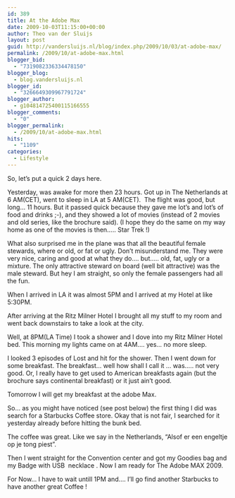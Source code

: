 ```yaml
---
id: 389
title: At the Adobe Max
date: 2009-10-03T11:15:00+00:00
author: Theo van der Sluijs
layout: post
guid: http://vandersluijs.nl/blog/index.php/2009/10/03/at-adobe-max/
permalink: /2009/10/at-adobe-max.html
blogger_bid:
  - "7319082336334478150"
blogger_blog:
  - blog.vandersluijs.nl
blogger_id:
  - "3266649309967791724"
blogger_author:
  - g104814725400115166555
blogger_comments:
  - "0"
blogger_permalink:
  - /2009/10/at-adobe-max.html
hits:
  - "1109"
categories:
  - Lifestyle
---
```

So, let&#8217;s put a quick 2 days here.

Yesterday, was awake for more then 23 hours. Got up in The Netherlands at 6 AM(CET), went to sleep in LA at 5 AM(CET).  The flight was good, but long&#8230; 11 hours. But it passed quick because they gave me lot&#8217;s and lot&#8217;s of food and drinks ;-), and they showed a lot of movies (instead of 2 movies and old series, like the brochure said). (I hope they do the same on my way home as one of the movies is then&#8230;.. Star Trek !)

What also surprised me in the plane was that all the beautiful female stewards, where or old, or fat or ugly. Don&#8217;t misunderstand me. They were very nice, caring and good at what they do&#8230;. but&#8230;.. old, fat, ugly or a mixture. The only attractive steward on board (well bit attractive) was the male steward. But hey I am straight, so only the female passengers had all the fun.

When I arrived in LA it was almost 5PM and I arrived at my Hotel at like 5:30PM.

After arriving at the Ritz Milner Hotel I brought all my stuff to my room and went back downstairs to take a look at the city.<a name="more"></a>

Well, at 8PM(LA Time) I took a shower and I dove into my Ritz Milner Hotel bed. This morning my lights came on at 4AM&#8230;. yes&#8230; no more sleep.

I looked 3 episodes of Lost and hit for the shower. Then I went down for some breakfast. The breakfast&#8230; well how shall I call it &#8230; was&#8230;.. not very good. Or, I really have to get used to American breakfasts again (but the brochure says continental breakfast) or it just ain&#8217;t good.

Tomorrow I will get my breakfast at the adobe Max.

So&#8230; as you might have noticed (see post below) the first thing I did was search for a Starbucks Coffee store. Okay that is not fair, I searched for it yesterday already before hitting the bunk bed.

The coffee was great. Like we say in the Netherlands, &#8220;Alsof er een engeltje op je tong piest&#8221;.

Then I went straight for the Convention center and got my Goodies bag and my Badge with USB  necklace . Now I am ready for The Adobe MAX 2009.

For Now&#8230; I have to wait untill 1PM and&#8230;. I&#8217;ll go find another Starbucks to have another great Coffee !